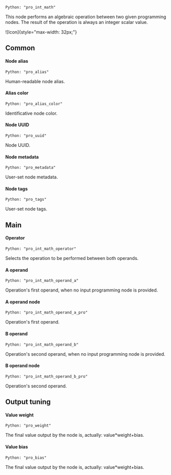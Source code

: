 `Python: "pro_int_math"`

This node performs an algebraic operation between two given programming nodes. The result of the operation is always an integer scalar value.

![Icon]{style="max-width: 32px;"}

## Common

#### Node alias
`Python: "pro_alias"`

Human-readable node alias.

#### Alias color
`Python: "pro_alias_color"`

Identificative node color.

#### Node UUID
`Python: "pro_uuid"`

Node UUID.

#### Node metadata
`Python: "pro_metadata"`

User-set node metadata.

#### Node tags
`Python: "pro_tags"`

User-set node tags.

## Main

#### Operator
`Python: "pro_int_math_operator"`

Selects the operation to be performed between both operands.

#### A operand
`Python: "pro_int_math_operand_a"`

Operation's first operand, when no input programming node is provided.

#### A operand node
`Python: "pro_int_math_operand_a_pro"`

Operation's first operand.

#### B operand
`Python: "pro_int_math_operand_b"`

Operation's second operand, when no input programming node is provided.

#### B operand node
`Python: "pro_int_math_operand_b_pro"`

Operation's second operand.

## Output tuning

#### Value weight
`Python: "pro_weight"`

The final value output by the node is, actually: value*weight+bias.

#### Value bias
`Python: "pro_bias"`

The final value output by the node is, actually: value*weight+bias.


